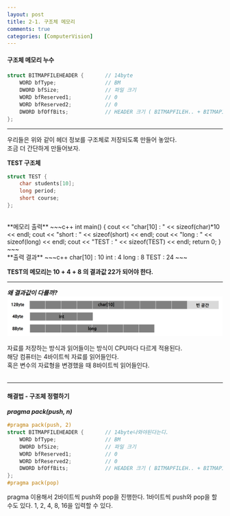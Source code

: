 ```yaml
---
layout: post
title: 2-1. 구조체 메모리
comments: true
categories: [ComputerVision]
---
```


#### 구조체 메모리 누수
~~~c++
struct BITMAPFILEHEADER {       // 14byte
    WORD bfType;                // BM
    DWORD bfSize;               // 파일 크기
    WORD bfReserved1;           // 0
    WORD bfReserved2;           // 0
    DWORD bfOffBits;            // HEADER 크기 ( BITMAPFILEH.. + BITMAPINFOH ..)
};
~~~
<hr>

우리들은 위와 같이 헤더 정보를 구조체로 저장되도록 만들어 놓았다. <br/>
조금 더 간단하게 만들어보자. <br/>

**TEST 구조체**
~~~c++
struct TEST {     
    char students[10];
    long period;
    short course;
};
~~~
<br/>
**메모리 출력**
~~~c++
int main() {
    cout << "char[10] : " << sizeof(char)*10 << endl;
    cout << "short : " <<  sizeof(short) << endl;
    cout << "long : " <<  sizeof(long) << endl;
    cout << "TEST : " <<  sizeof(TEST) << endl;
    return 0;
}
~~~
<br/>
**출력 결과**
~~~c++
    char[10] : 10
    int : 4
    long : 8
    TEST : 24
~~~

**TEST의 메모리는 10 + 4 + 8 의 결과값 22가 되어야 한다.**

<hr>

***왜 결과값이 다를까?***
<br/>
![memory](/images/memory.png)
<br/>

자료를 저장하는 방식과 읽어들이는 방식이 CPU마다 다르게 적용된다. <br/>
해당 컴퓨터는 4바이트씩 자료를 읽어들인다. <br/>
혹은 변수의 자료형을 변경했을 때 8바이트씩 읽어들인다. <br/><br/>

<hr>

#### 해결법 - 구조체 정렬하기

***pragma pack(push, n)***

~~~c++
#pragma pack(push, 2)
struct BITMAPFILEHEADER {       // 14byte나와야된다는디.
    WORD bfType;                // BM
    DWORD bfSize;               // 파일 크기
    WORD bfReserved1;           // 0
    WORD bfReserved2;           // 0
    DWORD bfOffBits;            // HEADER 크기 ( BITMAPFILEH.. + BITMAPINFOH ..)
};
#pragma pack(pop)
~~~
pragma 이용해서 2바이트씩 push와 pop을 진행한다. 1바이트씩 push와 pop을 할 수도 있다.
1, 2, 4, 8, 16을 입력할 수 있다.
